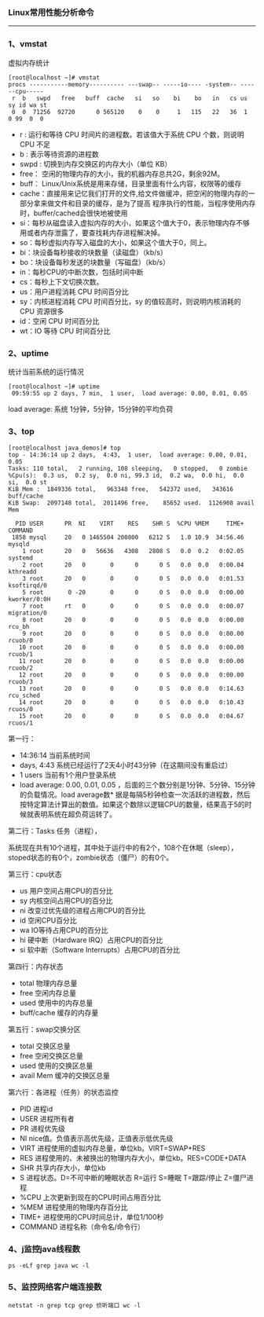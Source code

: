 ### Linux常用性能分析命令 ###
---
### 1、vmstat

虚拟内存统计

```
[root@localhost ~]# vmstat
procs -----------memory---------- ---swap-- -----io---- -system-- ------cpu-----
 r  b   swpd   free   buff  cache   si   so    bi    bo   in   cs us sy id wa st
 0  0  71256  92720      0 565120    0    0     1   115   22   36  1  0 99  0  0
```

* r : 运行和等待 CPU 时间片的进程数。若该值大于系统 CPU 个数，则说明 CPU 不足
* b : 表示等待资源的进程数
* swpd : 切换到内存交换区的内存大小（单位 KB）
* free： 空闲的物理内存的大小，我的机器内存总共2G，剩余92M。
* buff： Linux/Unix系统是用来存储，目录里面有什么内容，权限等的缓存
* cache：直接用来记忆我们打开的文件,给文件做缓冲，把空闲的物理内存的一部分拿来做文件和目录的缓存，是为了提高 程序执行的性能，当程序使用内存时，buffer/cached会很快地被使用
* si：每秒从磁盘读入虚拟内存的大小，如果这个值大于0，表示物理内存不够用或者内存泄露了，要查找耗内存进程解决掉。
* so：每秒虚拟内存写入磁盘的大小，如果这个值大于0，同上。
* bi：块设备每秒接收的块数量（读磁盘）（kb/s）
* bo：块设备每秒发送的块数量（写磁盘）（kb/s）
* in：每秒CPU的中断次数，包括时间中断
* cs：每秒上下文切换次数。
* us：用户进程消耗 CPU 时间百分比
* sy：内核进程消耗 CPU 时间百分比，sy 的值较高时，则说明内核消耗的 CPU 资源很多
* id：空闲 CPU 时间百分比
* wt：IO 等待 CPU 时间百分比

### 2、uptime

统计当前系统的运行情况
```
[root@localhost ~]# uptime
 09:59:55 up 2 days, 7 min,  1 user,  load average: 0.00, 0.01, 0.05
```
load average: 系统 1分钟，5分钟，15分钟的平均负荷

### 3、top
```
[root@localhost java_demos]# top
top - 14:36:14 up 2 days,  4:43,  1 user,  load average: 0.00, 0.01, 0.05
Tasks: 110 total,   2 running, 108 sleeping,   0 stopped,   0 zombie
%Cpu(s):  0.3 us,  0.2 sy,  0.0 ni, 99.3 id,  0.2 wa,  0.0 hi,  0.0 si,  0.0 st
KiB Mem :  1849336 total,   963348 free,   542372 used,   343616 buff/cache
KiB Swap:  2097148 total,  2011496 free,    85652 used.  1126908 avail Mem

  PID USER      PR  NI    VIRT    RES    SHR S  %CPU %MEM     TIME+ COMMAND
 1858 mysql     20   0 1465504 200800   6212 S   1.0 10.9  34:56.46 mysqld
    1 root      20   0   56636   4308   2808 S   0.0  0.2   0:02.05 systemd
    2 root      20   0       0      0      0 S   0.0  0.0   0:00.04 kthreadd
    3 root      20   0       0      0      0 S   0.0  0.0   0:01.53 ksoftirqd/0
    5 root       0 -20       0      0      0 S   0.0  0.0   0:00.00 kworker/0:0H
    7 root      rt   0       0      0      0 S   0.0  0.0   0:00.07 migration/0
    8 root      20   0       0      0      0 S   0.0  0.0   0:00.00 rcu_bh
    9 root      20   0       0      0      0 S   0.0  0.0   0:00.00 rcuob/0
   10 root      20   0       0      0      0 S   0.0  0.0   0:00.00 rcuob/1
   11 root      20   0       0      0      0 S   0.0  0.0   0:00.00 rcuob/2
   12 root      20   0       0      0      0 S   0.0  0.0   0:00.00 rcuob/3
   13 root      20   0       0      0      0 S   0.0  0.0   0:14.63 rcu_sched
   14 root      20   0       0      0      0 S   0.0  0.0   0:10.43 rcuos/0
   15 root      20   0       0      0      0 S   0.0  0.0   0:04.67 rcuos/1
```

第一行：

* 14:36:14 当前系统时间
* days, 4:43 系统已经运行了2天4小时43分钟（在这期间没有重启过）
* 1 users 当前有1个用户登录系统
* load average: 0.00, 0.01, 0.05 ，后面的三个数分别是1分钟、5分钟、15分钟的负载情况。load average数* 据是每隔5秒钟检查一次活跃的进程数，然后按特定算法计算出的数值。如果这个数除以逻辑CPU的数量，结果高于5的时候就表明系统在超负荷运转了。

第二行：Tasks 任务（进程），

系统现在共有10个进程，其中处于运行中的有2个，108个在休眠（sleep），stoped状态的有0个，zombie状态（僵尸）的有0个。

第三行：cpu状态

* us 用户空间占用CPU的百分比
* sy 内核空间占用CPU的百分比
* ni 改变过优先级的进程占用CPU的百分比
* id 空闲CPU百分比
* wa IO等待占用CPU的百分比
* hi 硬中断（Hardware IRQ）占用CPU的百分比
* si 软中断（Software Interrupts）占用CPU的百分比

第四行：内存状态

* total 物理内存总量
* free 空闲内存总量
* used 使用中的内存总量
* buff/cache 缓存的内存量

第五行：swap交换分区

* total 交换区总量
* free 空闲交换区总量
* used 使用的交换区总量
* avail Mem 缓冲的交换区总量

第六行：各进程（任务）的状态监控

* PID 进程id
* USER 进程所有者
* PR 进程优先级
* NI nice值。负值表示高优先级，正值表示低优先级
* VIRT 进程使用的虚拟内存总量，单位kb。VIRT=SWAP+RES
* RES 进程使用的、未被换出的物理内存大小，单位kb。RES=CODE+DATA
* SHR 共享内存大小，单位kb
* S 进程状态。D=不可中断的睡眠状态 R=运行 S=睡眠 T=跟踪/停止 Z=僵尸进程
* %CPU 上次更新到现在的CPU时间占用百分比
* %MEM 进程使用的物理内存百分比
* TIME+ 进程使用的CPU时间总计，单位1/100秒
* COMMAND 进程名称（命令名/命令行）

### 4、j监控java线程数
```
ps -eLf grep java wc -l
```

### 5、监控网络客户端连接数

```
netstat -n grep tcp grep 侦听端口 wc -l
```
